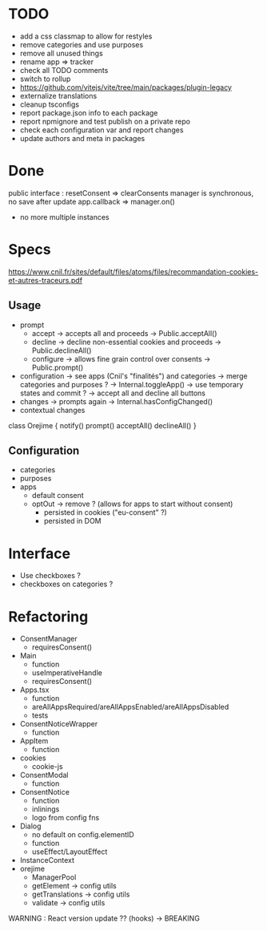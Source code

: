 # TODO

* add a css classmap to allow for restyles
* remove categories and use purposes
* remove all unused things
* rename app => tracker
* check all TODO comments
* switch to rollup
* https://github.com/vitejs/vite/tree/main/packages/plugin-legacy
* externalize translations
* cleanup tsconfigs
* report package.json info to each package
* report npmignore and test publish on a private repo
* check each configuration var and report changes
* update authors and meta in packages

# Done

public interface : resetConsent => clearConsents
manager is synchronous, no save after update
app.callback => manager.on()
* no more multiple instances

# Specs

https://www.cnil.fr/sites/default/files/atoms/files/recommandation-cookies-et-autres-traceurs.pdf

## Usage


* prompt
  * accept
    -> accepts all and proceeds
    -> Public.acceptAll()
  * decline
    -> decline non-essential cookies and proceeds
    -> Public.declineAll()
  * configure
    -> allows fine grain control over consents
    -> Public.prompt()
* configuration
  -> see apps (Cnil's "finalités") and categories
    -> merge categories and purposes ?
  -> Internal.toggleApp()
    -> use temporary states and commit ?
  -> accept all and decline all buttons
* changes
  -> prompts again
  -> Internal.hasConfigChanged()
* contextual changes

class Orejime {
  notify()
  prompt()
  acceptAll()
  declineAll()
}

## Configuration

* categories
* purposes
* apps
  * default consent
  * optOut
    -> remove ? (allows for apps to start without consent)
    * persisted in cookies ("eu-consent" ?)
    * persisted in DOM

# Interface

* Use checkboxes ?
* checkboxes on categories ?

# Refactoring

* ConsentManager
  * requiresConsent()
* Main
  * function
  * useImperativeHandle
  * requiresConsent()
* Apps.tsx
  * function
  * areAllAppsRequired/areAllAppsEnabled/areAllAppsDisabled
  * tests
* ConsentNoticeWrapper
  * function
* AppItem
  * function
* cookies
  * cookie-js
* ConsentModal
  * function
* ConsentNotice
  * function
  * inlinings
  * logo from config fns
* Dialog
  * no default on config.elementID
  * function
  * useEffect/LayoutEffect
* InstanceContext
* orejime
  * ManagerPool
  * getElement -> config utils
  * getTranslations -> config utils
  * validate -> config utils


WARNING : React version update ?? (hooks)
 -> BREAKING
